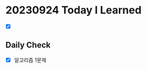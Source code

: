 # 20230924 Today I Learned
- [X] [](../../Spring/filter_interceptor.md)

## Daily Check
- [X] 알고리즘 1문제